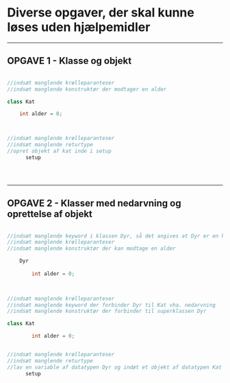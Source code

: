 # Diverse opgaver, der skal kunne løses uden hjælpemidler

----------------------------------------------------------------------------------------

## OPGAVE 1 - Klasse og objekt

```java

//indsæt manglende krølleparanteser
//indsæt manglende konstruktør der modtager en alder

class Kat 

    int alder = 0;



//indsæt manglende krølleparanteser
//indsæt manglende returtype
//opret objekt af kat inde i setup
      setup





```


----------------------------------------------------------------------------------------

## OPGAVE 2 - Klasser med nedarvning og oprettelse af objekt

```java

//indsæt manglende keyword i klassen Dyr, så det angives at Dyr er en klasse
//indsæt manglende krølleparanteser
//indsæt manglende konstruktør der kan modtage en alder

    Dyr
    
        int alder = 0;
     


//indsæt manglende krølleparanteser
//indsæt manglende keyword der forbinder Dyr til Kat vha. nedarvning
//indsæt manglende konstruktør der forbinder til superklassen Dyr

class Kat 

        int alder = 0;


//indsæt manglende krølleparanteser
//indsæt manglende returtype
//lav en variable af datatypen Dyr og indæt et objekt af datatypen Kat
      setup





```